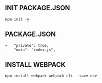 ## INIT PACKAGE.JSON
```npm
npm init -y
```

## PACKAGE.JSON
```npm
+   "private": true,
-   "main": "index.js",
```

## INSTALL WEBPACK
```npm
npm install webpack webpack-cli --save-dev
```